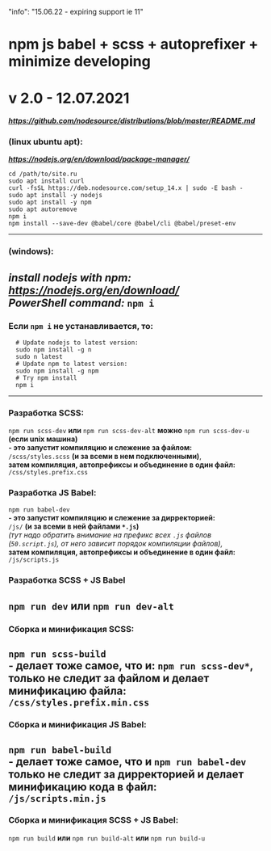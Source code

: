 "info": "15.06.22 - expiring support ie 11"

# npm js babel + scss + autoprefixer + minimize developing
# v 2.0 - 12.07.2021

***https://github.com/nodesource/distributions/blob/master/README.md***
### (linux ubuntu apt):  
***https://nodejs.org/en/download/package-manager/***
```
cd /path/to/site.ru  
sudo apt install curl
curl -fsSL https://deb.nodesource.com/setup_14.x | sudo -E bash -
sudo apt install -y nodejs
sudo apt install -y npm
sudo apt autoremove
npm i
npm install --save-dev @babel/core @babel/cli @babel/preset-env
```
---

### (windows): 
***install nodejs with npm:***  
***https://nodejs.org/en/download/***  
***PowerShell command:***
`npm i`
---

### Если `npm i` не устанавливается, то:
```
  # Update nodejs to latest version:
  sudo npm install -g n
  sudo n latest
  # Update npm to latest version:
  sudo npm install -g npm
  # Try npm install
  npm i
```
---

### Разработка SCSS:  
`npm run scss-dev` **или** `npm run scss-dev-alt` **можно** `npm run scss-dev-u` **(если unix машина)**  
**- это запустит компиляцию и слежение за файлом:**   
`/scss/styles.scss` **(и за всеми в нем подключенными)**,  
**затем компиляция, автопрефиксы и объединение в один файл:**  
`/css/styles.prefix.css`  

### Разработка JS Babel:  
  `npm run babel-dev`  
  **- это запустит компиляцию и слежение за дирректорией:**  
    `/js/` **(и за всеми в ней файлами `*.js`)**  
  *(тут надо обратить внимание на префикс всех `.js` файлов (`50.script.js`), от него зависит порядок компиляции файлов),*   
  **затем компиляция, автопрефиксы и объединение в один файл:**  
    `/js/scripts.js` 

### Разработка SCSS + JS Babel
  `npm run dev` **или** `npm run dev-alt`
---

### Сборка и минификация SCSS:  
`npm run scss-build`  
**- делает тоже самое, что и:** `npm run scss-dev*`,  
**только не следит за файлом и делает минификацию файла:**  
`/css/styles.prefix.min.css`  
---

### Сборка и минификация JS Babel:           
  `npm run babel-build`        
  **- делает тоже самое, что и** `npm run babel-dev`
  **только не следит за дирректорией и делает минификацию кода в файл:**  
    `/js/scripts.min.js`  
---

### Сборка и минификация SCSS + JS Babel:  
  `npm run build` **или** `npm run build-alt` **или** `npm run build-u`    